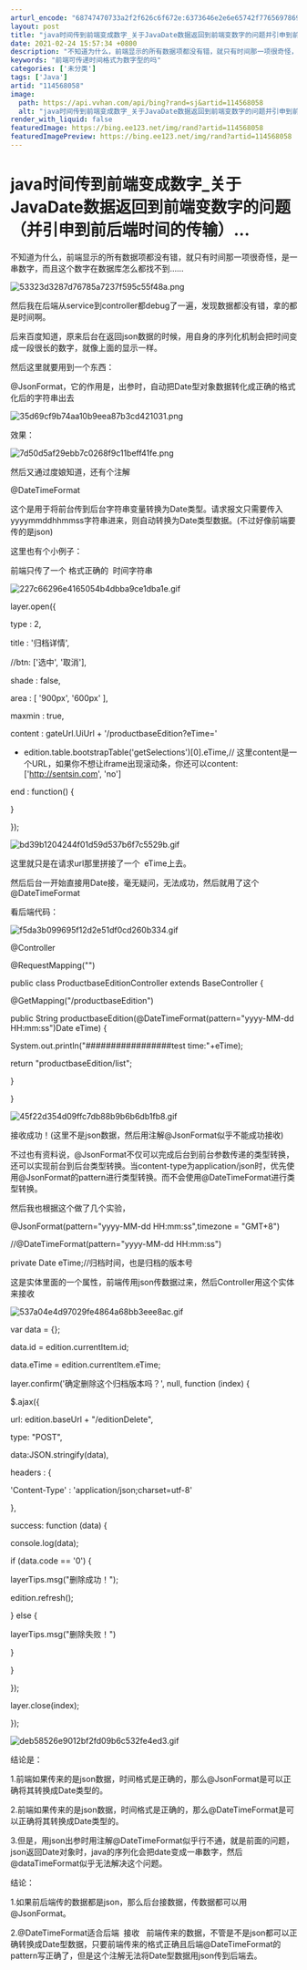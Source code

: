 ```yaml
---
arturl_encode: "68747470733a2f2f626c6f672e:6373646e2e6e65742f77656978696e5f34323130373337342f:61727469636c652f64657461696c732f313134353638303538"
layout: post
title: "java时间传到前端变成数字_关于JavaDate数据返回到前端变数字的问题并引申到前后端时间的传输..."
date: 2021-02-24 15:57:34 +0800
description: "不知道为什么，前端显示的所有数据项都没有错，就只有时间那一项很奇怪，是一串数字，而且这个数字在数据库"
keywords: "前端可传递时间格式为数字型的吗"
categories: ['未分类']
tags: ['Java']
artid: "114568058"
image:
  path: https://api.vvhan.com/api/bing?rand=sj&artid=114568058
  alt: "java时间传到前端变成数字_关于JavaDate数据返回到前端变数字的问题并引申到前后端时间的传输..."
render_with_liquid: false
featuredImage: https://bing.ee123.net/img/rand?artid=114568058
featuredImagePreview: https://bing.ee123.net/img/rand?artid=114568058
---
```


# java时间传到前端变成数字\_关于JavaDate数据返回到前端变数字的问题（并引申到前后端时间的传输）...

不知道为什么，前端显示的所有数据项都没有错，就只有时间那一项很奇怪，是一串数字，而且这个数字在数据库怎么都找不到……

![53323d3287d76785a7237f595c55f48a.png](https://i-blog.csdnimg.cn/blog_migrate/75aab55c4e863214d25ffc54c6c74c87.png)

然后我在后端从service到controller都debug了一遍，发现数据都没有错，拿的都是时间啊。

后来百度知道，原来后台在返回json数据的时候，用自身的序列化机制会把时间变成一段很长的数字，就像上面的显示一样。

然后这里就要用到一个东西：

@JsonFormat，它的作用是，出参时，自动把Date型对象数据转化成正确的格式化后的字符串出去

![35d69cf9b74aa10b9eea87b3cd421031.png](https://i-blog.csdnimg.cn/blog_migrate/ba581e8f2dc1acbadd413bbbab13b41e.png)

效果：

![7d50d5af29ebb7c0268f9c11beff41fe.png](https://i-blog.csdnimg.cn/blog_migrate/b3076c5ef649d974d08230602d6397a3.png)

然后又通过度娘知道，还有个注解

@DateTimeFormat

这个是用于将前台传到后台字符串变量转换为Date类型。请求报文只需要传入yyyymmddhhmmss字符串进来，则自动转换为Date类型数据。(不过好像前端要传的是json)

这里也有个小例子：

前端只传了一个 格式正确的  时间字符串

![227c66296e4165054b4dbba9ce1dba1e.gif](https://i-blog.csdnimg.cn/blog_migrate/99328ebf1d7c3e50d2cda1ca088eb093.gif)

layer.open({

type : 2,

title : '归档详情',

//btn: ['选中', '取消'],

shade : false,

area : [ '900px', '600px' ],

maxmin : true,

content : gateUrl.UiUrl + '/productbaseEdition?eTime='

+ edition.table.bootstrapTable('getSelections')[0].eTime,// 这里content是一个URL，如果你不想让iframe出现滚动条，你还可以content:['http://sentsin.com', 'no']

end : function() {

}

});

![bd39b1204244f01d59d537b6f7c5529b.gif](https://i-blog.csdnimg.cn/blog_migrate/b871136177b8aa860134f866ae28e32b.gif)

这里就只是在请求url那里拼接了一个  eTime上去。

然后后台一开始直接用Date接，毫无疑问，无法成功，然后就用了这个@DateTimeFormat

看后端代码：

![f5da3b099695f12d2e51df0cd260b334.gif](https://i-blog.csdnimg.cn/blog_migrate/d6a58c4d07a00e5264fd339cb9215dd8.gif)

@Controller

@RequestMapping("")

public class ProductbaseEditionController extends BaseController {

@GetMapping("/productbaseEdition")

public String productbaseEdition(@DateTimeFormat(pattern="yyyy-MM-dd HH:mm:ss")Date eTime) {

System.out.println("#################test time:"+eTime);

return "productbaseEdition/list";

}

}

![45f22d354d09ffc7db88b9b6b6db1fb8.gif](https://i-blog.csdnimg.cn/blog_migrate/9737652522ccbd165be65a2615e95b54.gif)

接收成功！(这里不是json数据，然后用注解@JsonFormat似乎不能成功接收)

不过也有资料说，@JsonFormat不仅可以完成后台到前台参数传递的类型转换，还可以实现前台到后台类型转换。当content-type为application/json时，优先使用@JsonFormat的pattern进行类型转换。而不会使用@DateTimeFormat进行类型转换。

然后我也根据这个做了几个实验，

@JsonFormat(pattern="yyyy-MM-dd HH:mm:ss",timezone = "GMT+8")

//@DateTimeFormat(pattern="yyyy-MM-dd HH:mm:ss")

private Date eTime;//归档时间，也是归档的版本号

这是实体里面的一个属性，前端传用json传数据过来，然后Controller用这个实体来接收

![537a04e4d97029fe4864a68bb3eee8ac.gif](https://i-blog.csdnimg.cn/blog_migrate/2d61daf8e891c40a6cb71d29aedc067e.gif)

var data = {};

data.id = edition.currentItem.id;

data.eTime = edition.currentItem.eTime;

layer.confirm('确定删除这个归档版本吗？', null, function (index) {

$.ajax({

url: edition.baseUrl + "/editionDelete",

type: "POST",

data:JSON.stringify(data),

headers : {

'Content-Type' : 'application/json;charset=utf-8'

},

success: function (data) {

console.log(data);

if (data.code == '0') {

layerTips.msg("删除成功！");

edition.refresh();

} else {

layerTips.msg("删除失败！")

}

}

});

layer.close(index);

});

![deb58526e9012bf2fd09b6c532fe4ed3.gif](https://i-blog.csdnimg.cn/blog_migrate/e95c6d6c97d32f80dcc52fd72f09d73e.gif)

结论是：

1.前端如果传来的是json数据，时间格式是正确的，那么@JsonFormat是可以正确将其转换成Date类型的。

2.前端如果传来的是json数据，时间格式是正确的，那么@DateTimeFormat是可以正确将其转换成Date类型的。

3.但是，用json出参时用注解@DateTimeFormat似乎行不通，就是前面的问题，json返回Date对象时，java的序列化会把date变成一串数字，然后@dataTimeFormat似乎无法解决这个问题。

结论：

1.如果前后端传的数据都是json，那么后台接数据，传数据都可以用@JsonFormat。

2.@DateTimeFormat适合后端  接收   前端传来的数据，不管是不是json都可以正确转换成Date型数据，只要前端传来的格式正确且后端@DateTimeFormat的pattern写正确了，但是这个注解无法将Date型数据用json传到后端去。